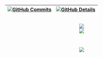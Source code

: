 | [![GitHub Commits](http://github-profile-summary-cards.vercel.app/api/cards/productive-time?username=henriqtorresl&theme=dracula&utcOffset=-3)](https://github.com/vn7n24fzkq/github-profile-summary-cards) | [![GitHub Details](http://github-profile-summary-cards.vercel.app/api/cards/profile-details?username=henriqtorresl&theme=dracula)](https://github.com/vn7n24fzkq/github-profile-summary-cards) |
| ----------------------------------------------------------------------------------------------------------------------------------------------------------------------------------------------------------- | ---------------------------------------------------------------------------------------------------------------------------------------------------------------------------------------------- |

<br />

<div align="center" >
  <a href="https://skillicons.dev"   >
  <img src="https://skillicons.dev/icons?i=java,javascript,typescript,nodejs,express,nest,postgres,mysql,mongodb,linux" />
  <br />
  <img src="https://skillicons.dev/icons?i=git,docker,angular,react,next,vite,tailwind,sass,css,html" />
  </a>
</div>

##

<br />

<div align="center" >
  <img src="https://github-profile-trophy.vercel.app/?username=henriqtorresl&row=1&column=6&theme=dracula&margin-w=15&margin-h=15"/>
</div>
